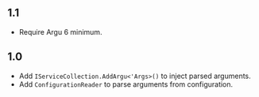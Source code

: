 ## 1.1
* Require Argu 6 minimum.

## 1.0

* Add `IServiceCollection.AddArgu<'Args>()` to inject parsed arguments.
* Add `ConfigurationReader` to parse arguments from configuration.
